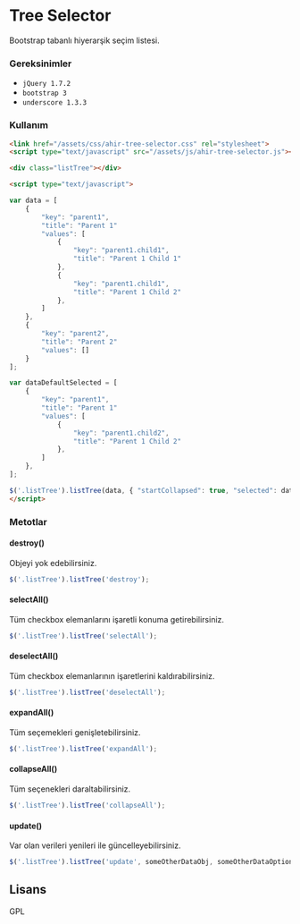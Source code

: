 # Tree Selector

Bootstrap tabanlı hiyerarşik seçim listesi.

### Gereksinimler

* `jQuery 1.7.2`
* `bootstrap 3`
* `underscore 1.3.3`

### Kullanım

```html
<link href="/assets/css/ahir-tree-selector.css" rel="stylesheet">
<script type="text/javascript" src="/assets/js/ahir-tree-selector.js"></script>

<div class="listTree"></div>

<script type="text/javascript">

var data = [
    {
        "key": "parent1",
        "title": "Parent 1"
        "values": [
            { 
            	"key": "parent1.child1",
            	"title": "Parent 1 Child 1"
            },
            { 
            	"key": "parent1.child1",
            	"title": "Parent 1 Child 2" 
            },
        ]
    },
    {
        "key": "parent2",
        "title": "Parent 2"
        "values": []
    }
];

var dataDefaultSelected = [
    {
        "key": "parent1",
        "title": "Parent 1"
        "values": [
            { 
            	"key": "parent1.child2",
            	"title": "Parent 1 Child 2"
            },
        ]
    },
];

$('.listTree').listTree(data, { "startCollapsed": true, "selected": dataDefaultSelected });
</script>
```

### Metotlar


#### destroy()
Objeyi yok edebilirsiniz.
```javascript
$('.listTree').listTree('destroy');​
```

#### selectAll()
Tüm checkbox elemanlarını işaretli konuma getirebilirsiniz.
```javascript
$('.listTree').listTree('selectAll');​
```

#### deselectAll()
Tüm checkbox elemanlarının işaretlerini kaldırabilirsiniz.
```javascript
$('.listTree').listTree('deselectAll');​
```

#### expandAll()
Tüm seçemekleri genişletebilirsiniz.
```javascript
$('.listTree').listTree('expandAll');​
```

#### collapseAll()
Tüm seçenekleri daraltabilirsiniz.
```javascript
$('.listTree').listTree('collapseAll');​
```

#### update()
Var olan verileri yenileri ile güncelleyebilirsiniz.
```javascript
$('.listTree').listTree('update', someOtherDataObj, someOtherDataOptions);​
```

## Lisans
GPL

